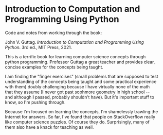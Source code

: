 # Introduction to Computation and Programming Using Python
Code and notes from working through the book:

John V. Guttag. _Introduction to Computation and Programming Using Python_. 3rd ed., MIT Press, 2021.

This is a terrific book for learning computer science concepts through
python programming. Professor Guttag a great teacher and provides clear,
concise examples for the concepts being taught.

I am finding the "finger exercises" (small problems that are supposed to
test understanding of the concepts being taught and some practical
experience with them) doubly challenging because I have virtually none of
the math that they assume (I never got past sophmore geometry in high
school -- and although I passed, probably shouldn't have). But it's important
stuff to know, so I'm pushing through.

Because I'm focused on learning the concepts, I'm shamelessly trawling the
Internet for answers. So far, I've found that people on StackOverflow really
like computer science puzzles. Of course they do. Surprisingly, many of them
also have a knack for teaching as well.

